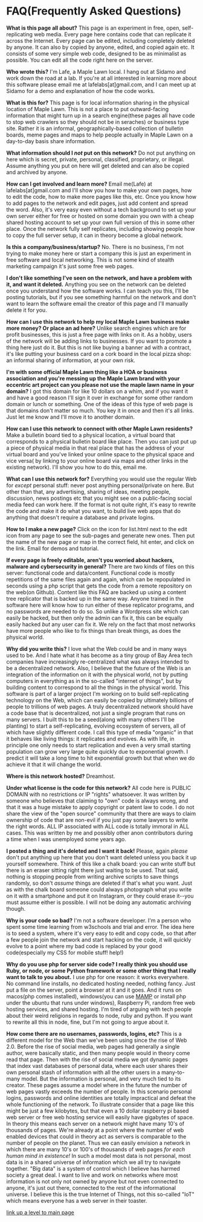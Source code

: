# FAQ(Frequently Asked Questions)

**What is this page all about?** This page is an experiment in free, open, self-replicating web media.  Every page here contains code that can replicate it across the Internet.  Every page can be edited, including completely deleted by anyone.  It can also by copied by anyone, edited, and copied again etc.  It consists of some very simple web code, designed to be as minimalist as possible. You can edit all the code right here on the server.

**Who wrote this?** I'm Lafe, a Maple Lawn local.  I hang out at Sidamo and work down the road at a lab. If you're at all interested in learning more about this software please email me at lafelabs[at]gmail.com, and I can meet up at Sidamo for a demo and explanation of how the code works.

**What is this for?** This page is for local information sharing in the physical location of Maple Lawn.  This is not a place to put outward-facing information that might turn up in a search engine(these pages all have code to stop web crawlers so they should not be in seraches) or business type site.  Rather it is an informal, geographically-based collection of bulletin boards, meme pages and maps to help people actually in Maple Lawn on a day-to-day basis share information.  

**What information should I *not* put on this network?** Do not put anything on here which is secret, private, personal, classified, proprietary, or illegal.  Assume anything you put on here will get deleted and can also be copied and archived by anyone.

**How can I get involved and learn more?** Email me(Lafe) at lafelabs[at]gmail.com and I'll show you how to make your own pages, how to edit the code, how to make more pages like this, etc.  Once you know how to add pages to the network and edit pages, just add content and spread the word.  Also, it's very easy even without a tech background to set up your own server either for free or hosted on some domain you own with a cheap shared hosting account to set up your own full version of this in some other place.  Once the network fully self replicates, including showing people how to copy the full server setup, it can in theory become a global network.

**Is this a company/business/startup?** No.  There is no business, I'm not trying to make money here or start a company this is just an experiment in free software and local networking.  This is not some kind of stealth marketing campaign it's just some free web pages.  

**I don't like something I've seen on the network, and have a problem with it, and want it deleted.** Anything you see on the network can be deleted once you understand how the software works.  I can teach you this, I'll be posting tutorials, but if you see something harmful on the network and don't want to learn the software email the creator of this page and I'll manually delete it for you.

**How can I use this network to help my local Maple Lawn business make more money? Or place an ad here?** Unlike search engines which are for profit businesses, this is just a free page with links on it.  As a hobby, users of the network will be adding links to businesses.  If you want to promote a thing here just do it.  But this is not like buying a banner ad with a contract, it's like putting your business card on a cork board in the local pizza shop: an informal sharing of information, at your own risk. 

**I'm with some official Maple Lawn thing like a HOA or business association and you're messing up the Maple Lawn brand with your eccentric art project can you please not use the maple lawn name in your domain?** I got this domain for like 10 dollars on a whim, and if you want it and have a good reason I'll sign it over in exchange for some other random domain or lunch or something.  One of the ideas of this type of web page is that domains don't matter so much.  You key it in once and then it's all links.  Just let me know and I'll move it to another domain.

**How can I use this network to connect with other Maple Lawn residents?** Make a bulletin board tied to a physical location, a virtual board that corresponds to a physical bulletin board like place.  Then you can just put up a piece of physical media in that real place that has the address of your virtual board and you've linked your online space to the physical space and vice versa( by linking to your online board via maps and other links in the existing network).  I'll show you how to do this, email me.

**What can I use this network for?** Everything you would use the regular Web for *except* personal stuff: never post anything personal/private on here. But other than that, any advertising, sharing of ideas, meeting people, discussion, news postings etc that you might see on a public-facing social media feed can work here.  If the format is not quite right, it's easy to rewrite the code and make it do what you want, to build live web apps that do anything that doesn't require a database and private logins.  

**How to I make a new page?** Click on the icon for list.html next to the edit icon from any page to see the sub-pages and generate new ones.  Then put the name of the new page or map in the correct field, hit enter, and click on the link.  Email for demos and tutorial.

**If every page is freely editable, aren't you worried about hackers, malware and cybersecurity in general?** There are two kinds of files on this server: functional code and data/content.  Functional code is mostly repetitions of the same files again and again, which can be repopulated in seconds using a php script that gets the code from a remote repository on the web(on Github).  Content like this FAQ are backed up using a content tree replicator that is backed up in the same way.  Anyone trained in the software here will know how to run either of these replicator programs, and no passwords are needed to do so.  So unlike a Wordpress site which can easily be hacked, but then only the admin can fix it, this can be equally easily hacked *but* any user can fix it. We rely on the fact that most networks have more people who like to fix things than break things, as does the physical world. 

**Why did you write this?** I love what the Web could be and in many ways used to be.  And I hate what it has become as a tiny group of Bay Area tech companies have increasingly re-centralized what was always intended to be a decentralized network. Also, I believe that the future of the Web is an integration of the information on it with the physical world, not by putting computers in everything as in the so-called "internet of things", but by building content to correspond to all the things in the physical world.  This software is part of a larger project I'm working on to build self-replicating technology on the Web, which can easily be copied by ultimately billions of people to trillions of web pages.  A truly decentralized network should have a code base that is decentralized, not just a single program that runs on many servers.  I built this to be a seed(along with many others I'll be planting) to start a self-replicating, evolving ecosystem of servers, all of which have slightly different code.  I call this type of media "organic" in that it behaves like living things: it replicates and evolves.  As with life, in principle one only needs to start replication and even a very small starting population can grow very large quite quickly due to exponential growth.  I predict it will take a long time to hit exponential growth but that when we do achieve it that it will change the world.


**Where is this network hosted?** Dreamhost.

**Under what license is the code for this network?** All code here is PUBLIC DOMAIN with no restrictions or IP "rights" whatsoever.  It was written by someone who believes that claiming to "own" code is always wrong, and that it was a huge mistake to apply copyright or patent law to code.  I do not share the view of the "open source" community that there are ways to claim ownership of code that are non-evil if you just pay some lawyers to write the right words.  ALL IP associated with ALL code is totally immoral in ALL cases.  This was written by me and possibly other anon contributors during a time when I was unemployed some years ago.

**I posted a thing and it's deleted and I want it back!** Please, again *please* don't put anything up here that you don't want deleted unless you back it up yourself somewhere.  Think of this like a chalk board: you can write stuff but there is an eraser sitting right there just waiting to be used.  That said, nothing is stopping people from writing archive scripts to save things randomly, so don't *assume* things are deleted if that's what you want.  Just as with the chalk board someone could always photograph what you write on it with a smartphone and put it on Instagram, or they could erase it--you must assume either is possible.  I will not be doing any automatic archiving though.

**Why is your code so bad?** I'm not a software developer.  I'm a person who spent some time learning from w3schools and trial and error.  The idea here is to seed a system, where it's very easy to edit and copy code, so that after a few people join the network and start hacking on the code, it will quickly evolve to a point where my bad code is replaced by your good code(especially my CSS for mobile stuff! help!)

**Why do you use php for server side code? I really think you should use Ruby, or node, or some Python framework or some other thing that I really want to talk to you about.**  I use php for one reason: it works everywhere.  No command line installs, no dedicated hosting needed, nothing fancy. Just put a file on the server, point a browser at it and it goes. And it runs on macos(php comes installed), windows(you can use [MAMP](https://www.mamp.info/en/) or install php under the ubuntu that runs under windows), Raspberry Pi, random free web hosting services, and shared hosting.  I'm tired of arguing with tech people about their weird religions in regards to node, ruby and python.  If you want to rewrite all this in node, fine, but I'm not going to argue about it.

**How come there are no usernames, passwords, logins, etc?** This is a different model for the Web than we've been using since the rise of Web 2.0.  Before the rise of social media, web pages had generally a single author, were basically static, and then many people would in theory come read that page.  Then with the rise of social media we got dynamic pages that index vast databases of personal data, where each user shares their own personal stash of information with all the other users in a many-to-many model.  But the information is personal, and very much tied to its creator.  These pages assume a model where in the future the number of web pages vastly exceeds the number of people.  In this scenario personal logins, passwords and online identities are totally impractical and defeat the whole functioning of the network.  To illustrate consider that a page like this might be just a few kilobytes, but that even a 10 dollar raspberry pi based web server or free web hosting service will easily have gigabytes of space.  In theory this means each server on a network might have many 10's of thousands of pages. We're already at a point where the number of web enabled devices that could in theory act as servers is comparable to the number of people on the planet.  Thus we can easily envision a network in which there are many 10's or 100's of thousands of web pages *for each human mind in existence!*
In such a model most data is not personal, most data is in a shared universe of information which we all try to navigate together.  "Big data" is a system of control which I believe has harmed society a great deal. I want to live and work on networks where most information is not only not owned by anyone but not even connected to anyone, it's just out there, connected to the rest of the informational universe.  I believe this is the true Internet of Things, not this so-called "IoT" which means everyone has a web server in their toaster.  


[link up a level to main page](../)


